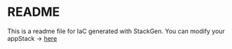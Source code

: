 # README
This is a readme file for IaC generated with StackGen.
You can modify your appStack -> [here](http://main.dev.stackgen.com/appstacks/9f7fd03e-9cde-4088-a7bf-ba1a1f1dd302)
